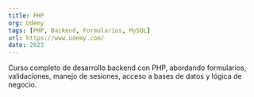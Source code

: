 ```yaml
---
title: PHP
org: Udemy
tags: [PHP, Backend, Formularios, MySQL]
url: https://www.udemy.com/
date: 2023
---
```


Curso completo de desarrollo backend con PHP, abordando formularios, validaciones, manejo de sesiones, acceso a bases de datos y lógica de negocio.
